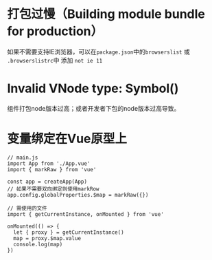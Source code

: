 # 打包过慢（Building module bundle for production）
如果不需要支持IE浏览器，可以在`package.json`中的`browserslist` 或 `.browserslistrc`中 添加 `not ie 11`

# Invalid VNode type: Symbol()
组件打包node版本过高；或者开发者下包的node版本过高导致。

# 变量绑定在Vue原型上
```
// main.js
import App from './App.vue'
import { markRaw } from 'vue'

const app = createApp(App)
// 如果不需要双向绑定则使用markRow
app.config.globalProperties.$map = markRaw({})
```
```
// 需使用的文件
import { getCurrentInstance, onMounted } from 'vue'

onMounted(() => {
  let { proxy } = getCurrentInstance()
  map = proxy.$map.value
  console.log(map)
})
```

